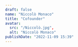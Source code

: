 ```yaml
---
draft: false
name: "Niccolò Monaco"
title: "Cofounder"
avatar:
  src: "/Niccolò.jpg",
  alt: "Niccolò Monaco"
publishDate: "2022-11-09 15:39"
---
```

